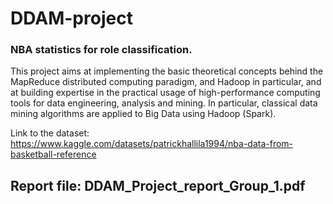 # DDAM-project
### NBA statistics for role classification.

This project aims at implementing the basic theoretical concepts behind the MapReduce distributed computing paradigm, and Hadoop in particular, and at building expertise in the practical usage of high-performance computing tools for data engineering, analysis and mining. In particular, classical data mining algorithms are applied to Big Data using Hadoop (Spark).

Link to the dataset: https://www.kaggle.com/datasets/patrickhallila1994/nba-data-from-basketball-reference

## Report file: DDAM_Project_report_Group_1.pdf

